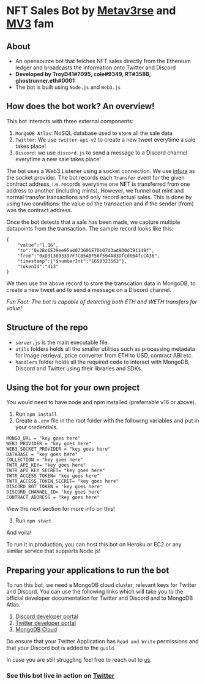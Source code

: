 # NFT Sales Bot by [Metav3rse](https://twitter.com/themetav3rse?s=20&t=C5Hv_osg-0MF0uyPKSCxaA) and [MV3](https://twitter.com/mv3nft) fam

## About

-   An opensource bot that fetches NFT sales directly from the Ethereum ledger and broadcasts the information onto Twitter and Discord
-   <b> Developed by TroyD41#7095, cole#9349, RT#3588, ghostrunner.eth#0001 </b>
-   The bot is built using `Node.js` and `Web3.js`

## How does the bot work? An overview!

This bot interacts with three external components:

1. `MongoDB Atlas`: NoSQL database used to store all the sale data
2. `Twitter`: We use `twitter-api-v2` to create a new tweet everytime a sale takes place!
3. `Discord`: we use `discord.js` to send a message to a Discord channel everytime a new sale takes place!

The bot uses a Web3 Listener using a socket connection. We use [infura](https://infura.io/) as the socket provider. The bot records each `Transfer` event for the given contract address, i.e. records everytime one NFT is transferred from one address to another (including mints).
However, we funnel out mint and normal transfer transactions and only record actual sales. This is done by using two conditions: the value od the transaction and if the sender (from) was the contract address.

Once the bot detects that a sale has been made, we capture multiple datapoints from the transaction. The sample record looks like this:

```
{
    "value":"1.16",
    "to":"0x28c6E39ee95a4073606E7Db07d3aA9D0d391149f",
    "from":"0xD313093397F7C85ABF56f594A83Dfcd0B4fcC436",
    "timestamp":{"$numberInt":"1650323563"},
    "tokenId":"413"
}
```

We then use the above record to store the transcation data in MongoDB, to create a new tweet and to send a message on a Discord channel.

<i>Fun Fact: The bot is capable of detecting both ETH and WETH transfers for value! </i>

## Structure of the repo

-   `server.js` is the main executable file.
-   `utils` folders holds all the smaller utilities such as processing metadata for image retrieval, price converter from ETH to USD, contract ABI etc.
-   `handlers` folder holds all the required code to interact with MongoDB, Discord and Twitter using their libraries and SDKs.

## Using the bot for your own project

You would need to have node and npm installed (preferrable v16 or above).

1. Run `npm install`
2. Create a `.env` file in the root folder with the following variables and put in your credentials.

```
MONGO_URL = "key goes here"
WEB3_PROVIDER = "key goes here"
WEB3_SOCKET_PROVIDER = "key goes here"
DATABASE = "key goes here"
COLLECTION = "key goes here"
TWTR_API_KEY= "key goes here"
TWTR_API_KEY_SECRET= "key goes here"
TWTR_ACCESS_TOKEN= "key goes here"
TWTR_ACCESS_TOKEN_SECRET= "key goes here"
DISCORD_BOT_TOKEN = 'key goes here'
DISCORD_CHANNEL_ID= 'key goes here'
CONTRACT_ADDRESS = "key goes here"
```

View the next section for more info on this!

3. Run `npm start`

And voila!

To run it in production, you can host this bot on Heroku or EC2 or any similar service that supports Node.js!

## Preparing your applications to run the bot

To run this bot, we need a MongoDB cloud cluster, relevant keys for Twitter and Discord.
You can use the following links which will take you to the official developer documentation for Twitter and Discord and to MongoDB Atlas.

1. [Discord developer portal](https://discord.com/developers/applications)
2. [Twitter developer portal](https://developer.twitter.com/en/docs/platform-overview)
3. [MongoDB Cloud](https://cloud.mongodb.com)

Do ensure that your Twitter Application has `Read and Write` permissions and that your Discord bot is added to the `guild`.

In case you are still struggling feel free to reach out to [us](https://twitter.com/themetav3rse?s=20&t=C5Hv_osg-0MF0uyPKSCxaA).

### See this bot live in action on [Twitter](https://twitter.com/MV3SalesBot)

